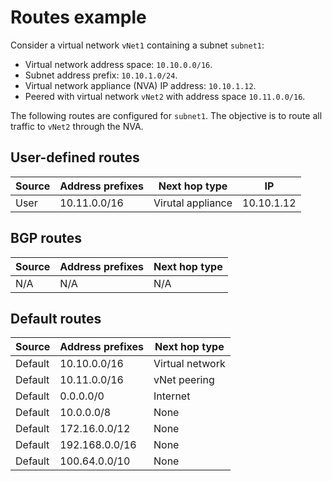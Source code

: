 # Routes example

Consider a virtual network `vNet1` containing a subnet `subnet1`:

- Virtual network address space: `10.10.0.0/16`.
- Subnet address prefix: `10.10.1.0/24`.
- Virtual network appliance (NVA) IP address: `10.10.1.12`.
- Peered with virtual network `vNet2` with address space `10.11.0.0/16`.

The following routes are configured for `subnet1`. The objective is to route all traffic to `vNet2` through the NVA.

## User-defined routes

| Source | Address prefixes | Next hop type | IP |
| --- | --- | --- | --- |
| User | 10.11.0.0/16 | Virutal appliance | 10.10.1.12 |

## BGP routes

| Source | Address prefixes | Next hop type |
| --- | --- | --- |
| N/A | N/A | N/A |

## Default routes

| Source | Address prefixes | Next hop type |
| --- | --- | --- |
| Default | 10.10.0.0/16 | Virtual network |
| Default | 10.11.0.0/16 | vNet peering |
| Default | 0.0.0.0/0 | Internet |
| Default | 10.0.0.0/8 | None |
| Default | 172.16.0.0/12 | None |
| Default | 192.168.0.0/16 | None |
| Default | 100.64.0.0/10 | None |
